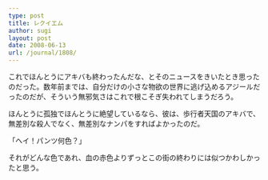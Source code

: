 ```yaml
---
type: post
title: レクイエム
author: sugi
layout: post
date: 2008-06-13
url: /journal/1808/
---
```

これでほんとうにアキバも終わったんだな、とそのニュースをきいたとき思ったのだった。数年前までは、自分だけの小さな物欲の世界に逃げ込めるアジールだったのだが、そういう無邪気さはこれで根こそぎ失われてしまうだろう。

ほんとうに孤独でほんとうに絶望しているなら、彼は、歩行者天国のアキバで、無差別な殺人でなく、無差別なナンパをすればよかったのだ。

「ヘイ！パンツ何色？」

それがどんな色であれ、血の赤色よりずっとこの街の終わりには似つかわしかったと思う。


